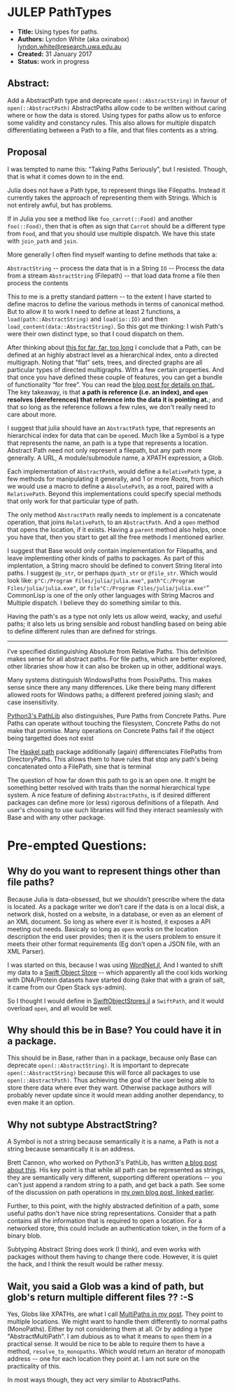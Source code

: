# JULEP PathTypes

- **Title:** Using types for paths. 
- **Authors:** Lyndon White (aka oxinabox) <lyndon.white@research.uwa.edu.au>
- **Created:** 31 January 2017
- **Status:** work in progress

## Abstract:

Add a AbstractPath type  and deprecate  `open(::AbstractString)` in favour of `open(::AbstractPath)`
AbstractPaths allow code to be written without caring where or how the data is stored.
Using types for paths allow us to enforce some validity and constancy rules.
This also allows for multiple dispatch differentiating between a Path to a file, and that files contents as a string.

## Proposal

I was tempted to name this: “Taking Paths Seriously”, but I resisted.
Though, that is what it comes down to in the end.

Julia does not have a Path type, to represent things like Filepaths.
Instead it currently takes the approach of representing them with Strings.
Which is not entirely awful, but has problems.

If in Julia you see a method like `foo_carrot(::Food)` and another `foo(::Food)`, then that is often as sign that `Carrot` should be a different type from `Food`, and that you should use multiple dispatch. We have this state with `join_path` and `join`.

More generally I often find myself wanting to define methods that take a:

`AbstractString` -- process the data that is in a String
`IO` -- Process the data from a stream
`AbstractString` (Filepath) --  that load data frome a file then process the contents

This to me is a pretty standard pattern -- to the extent I have started to define macros to define the various methods in terms of canonical method.
But to allow it to work I need to define at least 2 functions, a `load(path::AbstractString)` and `load(io::IO)` and then `load_content(data::AbstractString)`.
So this got me thinking: I wish Path's were their own distinct type, so that I coud dispatch on them.



After thinking about [this for far, far, too long](http://white.ucc.asn.au/2016/09/14/an-algebraic-structure-for-path-schema-take2.html)
I conclude that a Path, can be defined at an highly abstract level as a hierarchical index, onto a directed multigraph. Noting that “flat” sets, trees, and directed graphs are all particular types of directed multigraphs. With a few certain properties.
And that once you have defined these couple of features, you can get a bundle of functionality “for free”. You can read the [blog post for details on that.](http://white.ucc.asn.au/2016/09/14/an-algebraic-structure-for-path-schema-take2.html). The  key takeaway, is that **a path is reference (i.e. an index), and `open` resolves (dereferences) that reference into the data it is pointing at.**; and that so long as the reference follows a few rules, we don't really need to care about more.

I suggest that julia should have an `AbstractPath` type, that represents an hierarchical index for data that can be `open`ed. Much like a Symbol is a type that represents the name, an path is a type that represents a location.
Abstract Path need not only represent a filepath, but any path more generally.
A URL, A module/submodule name, a XPATH expression, a Glob.

Each implementation of `AbstractPath`, would define a `RelativePath` type, a few methods for manipulating it generally, and 1 or more *Roots*, from which we would use a macro to define a `AbsolutePath`, as a root, paired with a `RelativePath`. Beyond this implementations could specify special methods that only work for that particular type of path.

The only method `AbstractPath` really needs to implement is a concatenate operation, that joins `RelativePath`, to an `AbstractPath`. And a `open` method that opens the location, if it exists.
Having a `parent` method also helps, once you have that, then you start to get all the free methods I mentioned earlier.

I suggest that Base would only contain implementation for Filepaths, and leave implementing other kinds of paths to packages.
As part of this implentation, a String macro should be defined to convert String literal into paths. I suggest `@p_str`, or perhaps `@path_str` or `@file_str`. Which would look like: `p"C:/Program Files/julia/julia.exe"`, `path"C:/Program Files/julia/julia.exe"`, or `file"C:/Program Files/julia/julia.exe"`"
CommonLisp is one of the only other languages with String Macros and Multiple dispatch. I believe they do something similar to this.

Having the path's as a type not only lets us allow weird, wacky, and useful paths; it also lets us bring sensible and robust handling based on being able to define different rules than are defined for strings. 

---

I’ve  specified distinguishing Absolute from Relative Paths.
This definition makes sense for all abstract paths.
For file paths, which are better explored, other libraries
show how it can also be broken up in other, additional  ways.


Many systems distinguish WindowsPaths from PosixPaths.
This makes sense since there any many differences. 
Like there being many different allowed roots for Windows paths; a different prefered joining slash; and case insensitivity.

[Python3's PathLib](https://docs.python.org/3/library/pathlib.html) also distinguishes, Pure Paths from Concrete Paths.
Pure Paths can operate without touching the filesystem, Concrete Paths do not make that promise.
Many operations on Concrete Paths fail if the object being targetted does not exist


The [Haskel path](https://hackage.haskell.org/package/path) package additionally (again) differenciates FilePaths from DirectoryPaths. This allows them to have rules that stop any path's being concatenated onto a FilePath, sine that is terminal

The question of how far down this path to go is an open one.
It might be something better resolved with traits than the normal hierarchical type system.
A nice feature of defining `AbstractPaths`, is if desired different packages can define more (or less) rigorous definitions of a filepath. And user's choosing to use such libraries will find they interact seamlessly with Base and with any other package.


# Pre-empted Questions:

## Why do you want to represent things other than file paths?


Because Julia is data-obsessed, but we shouldn’t prescribe where the data is located.
As a package writer we don’t care if the data is on a local disk, a network disk, hosted on a website, in a database, or even as an element of an XML document. So long as where ever it is hosted, it exposes a API meeting out needs. 
Basicaly so long as `open` works on the location description the end user provides; then it is the users problem to ensure it meets their other format requirements (Eg don't open a JSON file, with an XML Parser).

I was started on this, because I was using [WordNet.jl](https://github.com/jbn/WordNet.jl),
And I wanted to shift my data to a [Swift Object Store](http://docs.openstack.org/developer/swift/) -- which apparently all the cool kids working with DNA/Protein datasets have started doing (take that with a grain of salt, it came from our Open Stack sys-admin).

So I thought I would define in [SwiftObjectStores.jl](https://github.com/oxinabox/SwiftObjectStores.jl/) a `SwiftPath`, and it would overload `open`, and all would be well.


## Why should this be in Base? You could have it in a package.

This should be in Base, rather than in a package, because only Base can deprecate `open(::AbstractString)`.
It is important to deprecate `open(::AbstractString)` because this will force all packages to use `open(::AbstractPath)`.
Thus achieving the goal of the user being able to store there data where ever they want.
Otherwise package authors will probably never update since it would mean adding another dependancy, to even make it an option.

## Why not subtype AbstractString?
A Symbol is not a string because semantically it is a name, a Path is not a string because semantically it is an address.

Brett Cannon, who worked on Python3's PathLib, has written [a blog post about this](https://snarky.ca/why-pathlib-path-doesn-t-inherit-from-str/).
His key point is that while all path can be represented as strings, they are semantically very different, supporting different operations -- you can't just append a random string to a path, and get back a path. See some of the discussion on path operations in [my own blog post, linked earlier](http://white.ucc.asn.au/2016/09/14/an-algebraic-structure-for-path-schema-take2.html).


Further, to this point, with the highly abstracted definition of a path, some useful paths don't have nice string representations.
Consider that a path contains all the information that is required to open a location.
For a networked store, this could include an authentication token, in the form of a binary blob.

Subtyping Abstract String does work (I think), and even works with packages without them having to change there code.
However, it is quiet the hack, and I think the result would be rather messy.

## Wait, you said a Glob was a kind of path, but glob's return multiple different files ?? :-S

Yes, Globs like XPATHs, are what I call [MultiPaths in my post](http://white.ucc.asn.au/2016/09/14/an-algebraic-structure-for-path-schema-take2.html).
They point to multiple locations.
We might want to handle them differently to normal  paths (MonoPaths).
Either by not considering them at all.
Or by adding a type "AbstractMultiPath".
I am dubious as to what it means to `open` them in a practical sense.
It would be nice to be able to require them to have a method, `resolve_to_monopaths`.
Which would return an iterator of monopath address -- one for each location they point at.
I am not sure on the practicality of this.

In most ways though, they act very similar to AbstractPaths.
